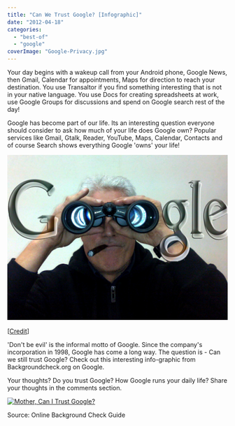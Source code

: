 ```yaml
---
title: "Can We Trust Google? [Infographic]"
date: "2012-04-18"
categories: 
  - "best-of"
  - "google"
coverImage: "Google-Privacy.jpg"
---
```


Your day begins with a wakeup call from your Android phone, Google News, then Gmail, Calendar for appointments, Maps for direction to reach your destination. You use Transaltor if you find something interesting that is not in your native language. You use Docs for creating spreadsheets at work, use Google Groups for discussions and spend on Google search rest of the day!

Google has become part of our life. Its an interesting question everyone should consider to ask how much of your life does Google own? Popular services like Gmail, Gtalk, Reader, YouTube, Maps, Calendar, Contacts and of course Search shows everything Google 'owns' your life!

[![](images/Google-Privacy.jpg "Google Privacy")](http://iCosmoGeek.com/wp-content/uploads/2012/04/Google-Privacy.jpg)

\[[Credit](http://www.flickr.com/photos/cristian_balan/6863438255/sizes/l/in/photostream/)\]

'Don't be evil' is the informal motto of Google. Since the company's incorporation in 1998, Google has come a long way. The question is - Can we still trust Google? Check out this interesting info-graphic from Backgroundcheck.org on Google.

Your thoughts? Do you trust Google? How Google runs your daily life? Share your thoughts in the comments section.

[![Mother, Can I Trust Google?](images/Trust-Google-800.png)](http://www.backgroundcheck.org/can-i-trust-google)

Source: Online Background Check Guide
